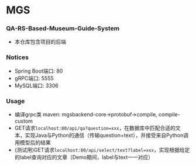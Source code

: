 # MGS

### QA-RS-Based-Museum-Guide-System
- 本仓库包含项目的后端

### Notices
- Spring Boot端口: 80
- gRPC端口: 5555
- MySQL端口: 3306

### Usage
- 编译grpc类 maven: mgsbackend-core->protobuf->compile, compile-custom
- GET请求`localhost:80/api/qa?question=xxx`，在数据库中匹配合适的文本，实现Java与Python的通信（传输question+text），并接受来自Python调用模型后的结果
- (测试用)GET请求`localhost:80/api/select/text?label=xxx`，实现根据给定的label查询对应的文章（Demo期间，label与text一一对应）